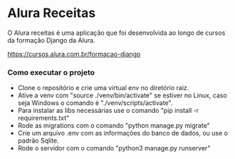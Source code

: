 # Alura Receitas

O Alura receitas é uma aplicação que foi desenvolvida ao longo de cursos da formação Django da Alura.

https://cursos.alura.com.br/formacao-django


### Como executar o projeto

- Clone o repositório e crie uma virtual env no diretório raiz.
- Ative a venv com "source ./venv/bin/activate" se estiver no Linux, caso seja Windows o comando é "./venv/scripts/activate".
- Para instalar as libs necessárias use o comando "pip install -r requirements.txt"
- Rode as migrations com o comando "python manage.py migrate"
- Crie um arquivo .env com as informações do banco de dados, ou use o padrão Sqlite.
- Rode o servidor com o comando "python3 manage.py runserver"
